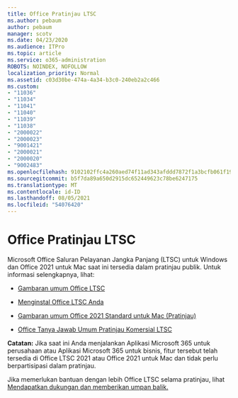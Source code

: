 ```yaml
---
title: Office Pratinjau LTSC
ms.author: pebaum
author: pebaum
manager: scotv
ms.date: 04/23/2020
ms.audience: ITPro
ms.topic: article
ms.service: o365-administration
ROBOTS: NOINDEX, NOFOLLOW
localization_priority: Normal
ms.assetid: c03d30be-474a-4a34-b3c0-240eb2a2c466
ms.custom:
- "11036"
- "11034"
- "11041"
- "11040"
- "11039"
- "11038"
- "2000022"
- "2000023"
- "9001421"
- "2000021"
- "2000020"
- "9002483"
ms.openlocfilehash: 9102102ffc4a260aed74f11ad343afddd7872f1a3bcfb061f1961aef49e6e841
ms.sourcegitcommit: b5f7da89a650d2915dc652449623c78be6247175
ms.translationtype: MT
ms.contentlocale: id-ID
ms.lasthandoff: 08/05/2021
ms.locfileid: "54076420"
---
```

# <a name="office-ltsc-preview"></a>Office Pratinjau LTSC

Microsoft Office Saluran Pelayanan Jangka Panjang (LTSC) untuk Windows dan Office 2021 untuk Mac saat ini tersedia dalam pratinjau publik. Untuk informasi selengkapnya, lihat:

- [Gambaran umum Office LTSC](https://docs.microsoft.com/deployoffice/office2021/overview-ltsc-preview)

- [Menginstal Office LTSC Anda](https://docs.microsoft.com/deployoffice/office2021/install-ltsc-preview)

- [Gambaran umum Office 2021 Standard untuk Mac (Pratinjau)](https://docs.microsoft.com/deployoffice/office2021/overview-mac-preview)

- [Office Tanya Jawab Umum Pratinjau Komersial LTSC](https://answers.microsoft.com/msoffice/forum/all/office-ltsc-commercial-preview-faq/0fcf5976-f87f-4be1-81af-9f6d6141bc3a)  

**Catatan:** Jika saat ini Anda menjalankan Aplikasi Microsoft 365 untuk perusahaan atau Aplikasi Microsoft 365 untuk bisnis, fitur tersebut telah tersedia di Office LTSC 2021 atau Office 2021 untuk Mac dan tidak perlu berpartisipasi dalam pratinjau.

Jika memerlukan bantuan dengan lebih Office LTSC selama pratinjau, lihat [Mendapatkan dukungan dan memberikan umpan balik.](https://docs.microsoft.com/deployoffice/office2021/install-ltsc-preview#getting-support-and-providing-feedback)
